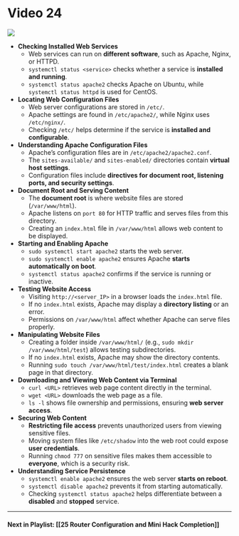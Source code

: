 # Video 24
![](https://www.youtube.com/watch?v=PFvFsiLSu94&list=PLqux0fXsj7x3WYm6ZWuJnGC1rXQZ1018M&index=24)

- **Checking Installed Web Services**
    - Web services can run on **different software**, such as Apache, Nginx, or HTTPD.
    - `systemctl status <service>` checks whether a service is **installed and running**.
    - `systemctl status apache2` checks Apache on Ubuntu, while `systemctl status httpd` is used for CentOS.
- **Locating Web Configuration Files**
    - Web server configurations are stored in `/etc/`.
    - Apache settings are found in `/etc/apache2/`, while Nginx uses `/etc/nginx/`.
    - Checking `/etc/` helps determine if the service is **installed and configurable**.
- **Understanding Apache Configuration Files**
    - Apache’s configuration files are in `/etc/apache2/apache2.conf`.
    - The `sites-available/` and `sites-enabled/` directories contain **virtual host settings**.
    - Configuration files include **directives for document root, listening ports, and security settings**.
- **Document Root and Serving Content**
    - The **document root** is where website files are stored (`/var/www/html`).
    - Apache listens on `port 80` for HTTP traffic and serves files from this directory.
    - Creating an `index.html` file in `/var/www/html` allows web content to be displayed.
- **Starting and Enabling Apache**
    - `sudo systemctl start apache2` starts the web server.
    - `sudo systemctl enable apache2` ensures Apache **starts automatically on boot**.
    - `systemctl status apache2` confirms if the service is running or inactive.
- **Testing Website Access**
    - Visiting `http://<server_IP>` in a browser loads the `index.html` file.
    - If no `index.html` exists, Apache may display a **directory listing** or an error.
    - Permissions on `/var/www/html` affect whether Apache can serve files properly.
- **Manipulating Website Files**
    - Creating a folder inside `/var/www/html/` (e.g., `sudo mkdir /var/www/html/test`) allows testing subdirectories.
    - If no `index.html` exists, Apache may show the directory contents.
    - Running `sudo touch /var/www/html/test/index.html` creates a blank page in that directory.
- **Downloading and Viewing Web Content via Terminal**
    - `curl <URL>` retrieves web page content directly in the terminal.
    - `wget <URL>` downloads the web page as a file.
    - `ls -l` shows file ownership and permissions, ensuring **web server access**.
- **Securing Web Content**
    - **Restricting file access** prevents unauthorized users from viewing sensitive files.
    - Moving system files like `/etc/shadow` into the web root could expose **user credentials**.
    - Running `chmod 777` on sensitive files makes them accessible to **everyone**, which is a security risk.
- **Understanding Service Persistence**
    - `systemctl enable apache2` ensures the web server **starts on reboot**.
    - `systemctl disable apache2` prevents it from starting automatically.
    - Checking `systemctl status apache2` helps differentiate between a **disabled** and **stopped** service.


---
#### Next in Playlist: [[25 Router Configuration and Mini Hack Completion]]